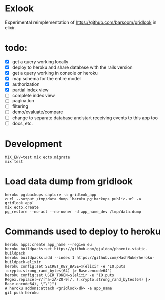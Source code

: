 # Exlook

Experimental reimplementation of <https://github.com/barsoom/gridlook> in elixir.

# todo:

- [x] get a query working locally
- [x] deploy to heroku and share database with the rails version
- [x] get a query working in console on heroku
- [x] map schema for the entire model
- [x] authorization
- [x] partial index view
- [ ] complete index view
- [ ] pagination
- [ ] filtering
- [ ] demo/evaluate/compare
- [ ] change to separate database and start receiving events to this app too
- [ ] docs, etc.

# Development

```
MIX_ENV=test mix ecto.migrate
mix test
```

# Load data dump from gridlook

```
heroku pg:backups capture -a gridlook_app
curl --output /tmp/data.dump `heroku pg:backups public-url -a gridlook_app`
mix ecto.create
pg_restore --no-acl --no-owner -d app_name_dev /tmp/data.dump
```

# Commands used to deploy to heroku

    heroku apps:create app_name --region eu
    heroku buildpacks:set https://github.com/gjaldon/phoenix-static-buildpack
    heroku buildpacks:add --index 1 https://github.com/HashNuke/heroku-buildpack-elixir
    heroku config:set SECRET_KEY_BASE=$(elixir -e "IO.puts :crypto.strong_rand_bytes(64) |> Base.encode64")
    heroku config:set USER_TOKEN=$(elixir -e "IO.puts Regex.replace(~r/[^a-zA-Z0-9]/, (:crypto.strong_rand_bytes(64) |> Base.encode64), \"\")")
    # heroku addons:attach <gridlook-db> -a app_name
    git push heroku
